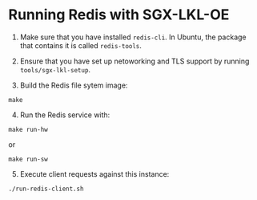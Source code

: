 Running Redis with SGX-LKL-OE
=============================

1. Make sure that you have installed ``redis-cli``. In Ubuntu, the package that
   contains it is called ``redis-tools``.

2. Ensure that you have set up netoworking and TLS support by running `tools/sgx-lkl-setup`.

3. Build the Redis file sytem image:

```
make
```

4. Run the Redis service with:

```
make run-hw
```

or 

```
make run-sw
```

5. Execute client requests against this instance:

```
./run-redis-client.sh
```

